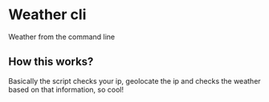 # Weather cli
Weather from the command line

## How this works?
Basically the script checks your ip, geolocate the ip and checks the weather based on that information, so cool!
